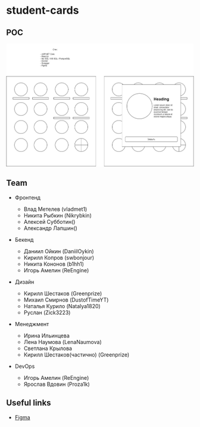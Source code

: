 # student-cards

## POC

![Image](https://github.com/ISUCT/student-cards/raw/master/architecture/design.jpg?raw=true)

## Team

- Фронтенд

   - Влад Метелев (vladmet1)
   - Никита Рыбкин (Nikrybkin)
   - Алексей Субботин()
   - Александр Лапшин()

- Бекенд

   - Даниил Ойкин (DaniilOykin)
   - Кирилл Копров (swbonjour)
   - Никита Кононов (b1hh1)
   - Игорь Амелин (ReEngine)

- Дизайн

   - Кирилл Шестаков (Greenprize)
   - Михаил Смирнов (DustofTimeYT)
   - Наталья Курило (Natalya1820)
   - Руслан (Zick3223)

- Менеджмент

  - Ирина Ильинцева
  - Лена Наумова (LenaNaumova)
  - Светлана Крылова
  - Кирилл Шестаков(частично) (Greenprize)

- DevOps
   - Игорь Амелин (ReEngine)
   - Ярослав Вдовин (Proza1k)

## Useful links

- [Figma](https://www.figma.com/file/YBzZKmeXT6RdZrE50gz09U/MARAT-ZIMNUROV-TEAM%60S?node-id=0%3A1)
